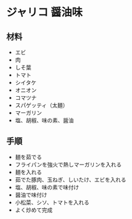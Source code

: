 # ジャリコ 醤油味

## 材料

* エビ
* 肉
* しそ葉
* トマト
* シイタケ
* オニオン
* コマツナ
* スパゲッティ（太麺）
* マーガリン
* 塩、胡椒、味の素、醤油

## 手順
* 麺を茹でる
* フライパンを強火で熱しマーガリンを入れる
* 麺を入れる
* 茹でた豚肉、玉ねぎ、しいたけ、エビを入れる
* 塩、胡椒、味の素で味付け
* 醤油で味付け
* 小松菜、シソ、トマトを入れる
* よく炒めて完成
